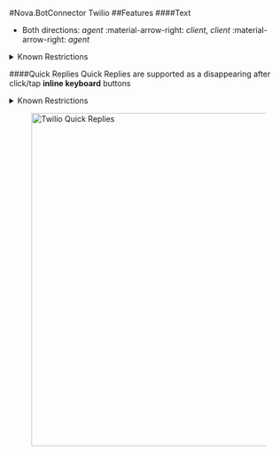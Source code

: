 #Nova.BotConnector Twilio
##Features
####Text
- Both directions: *agent* :material-arrow-right: *client*, *client* :material-arrow-right: *agent*

<details><summary>Known Restrictions</summary>
<p>
```
• Message will be sent as plain text
• Maximum message length: 1600 characters
• More than 70 UCS-2 chars  (or 160 GSM-7) will be split as a segmented SMS
```
</p>
</details>

####Quick Replies
Quick Replies are supported as a disappearing after click/tap **inline keyboard** buttons
<details><summary>Known Restrictions</summary>
<p>
```
• Type SMS
• Message will be sent as plain text
• Maximum message length: 1600 characters
• More than 70 UCS-2 chars  (or 160 GSM-7) will be split as a segmented SMS
```
</p>
</details>
<figure> <img src="/novadocs/components/botconnector/examples/TwilioConnectorQuickReplies.png" title="Twilio Quick Replies" width="600" height"500"> </a> </figure>